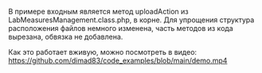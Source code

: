 В примере входным является метод uploadAction из LabMeasuresManagement.class.php, в корне. 
Для упрощения структура расположения файлов немного изменена, часть методов из кода вырезана, обвязка не добавлена. 

Как это работает вживую, можно посмотреть в видео:
https://github.com/dimad83/code_examples/blob/main/demo.mp4
